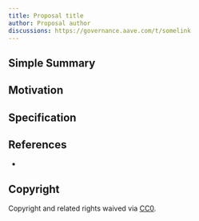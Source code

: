 ```yaml
---
title: Proposal title
author: Proposal author
discussions: https://governance.aave.com/t/somelink
---
```


## Simple Summary

## Motivation

## Specification

## References

-

## Copyright

Copyright and related rights waived via [CC0](https://creativecommons.org/publicdomain/zero/1.0/).
